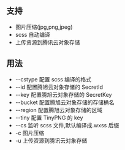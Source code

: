 ## 支持

- 图片压缩(jpg,png,jpeg)
- scss 自动编译
- 上传资源到腾讯云对象存储

## 用法

- --cstype 配置 scss 编译的格式
- --id 配置腾旭云对象存储的 SecretId
- --key 配置腾旭云对象存储的 SecretKey
- --bucket 配置腾旭云对象存储的存储桶名
- --region 配置腾旭云对象存储的区域
- --tiny 配置 TinyPNG 的 key
- --cs 监听 scss 文件,默认编译成.wxss 后缀
- -c 图片压缩
- -u 上传资源到腾讯云对象存储
